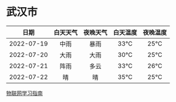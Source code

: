 # 武汉市
|日期|白天天气|夜晚天气|白天温度|夜晚温度|
|:--:|:--:|:--:|:--:|:--:|
|2022-07-19|中雨|暴雨|33℃|25℃|
|2022-07-20|大雨|大雨|30℃|25℃|
|2022-07-21|阵雨|多云|33℃|26℃|
|2022-07-22|晴|晴|35℃|25℃|
 
[物联网学习指南](http://doc.lziqi.top/IoT)
